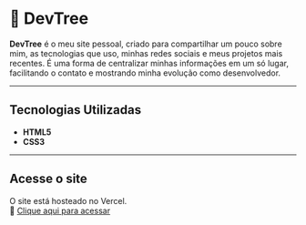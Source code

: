 # 🌳 DevTree

**DevTree** é o meu site pessoal, criado para compartilhar um pouco sobre mim, as tecnologias que uso, minhas redes sociais e meus projetos mais recentes. É uma forma de centralizar minhas informações em um só lugar, facilitando o contato e mostrando minha evolução como desenvolvedor.

---

## Tecnologias Utilizadas
- **HTML5** 
- **CSS3**
  
---

## Acesse o site

O site está hosteado no Vercel.  
🔗 [Clique aqui para acessar](https://dev-tree-tulio.vercel.app/)

